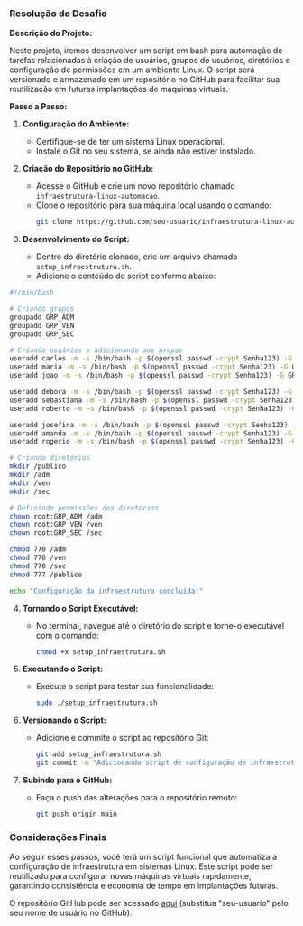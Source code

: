 ### Resolução do Desafio

**Descrição do Projeto:**

Neste projeto, iremos desenvolver um script em bash para automação de tarefas relacionadas à criação de usuários, grupos de usuários, diretórios e configuração de permissões em um ambiente Linux. O script será versionado e armazenado em um repositório no GitHub para facilitar sua reutilização em futuras implantações de máquinas virtuais.

**Passo a Passo:**

1. **Configuração do Ambiente:**
   - Certifique-se de ter um sistema Linux operacional.
   - Instale o Git no seu sistema, se ainda não estiver instalado.

2. **Criação do Repositório no GitHub:**
   - Acesse o GitHub e crie um novo repositório chamado `infraestrutura-linux-automacao`.
   - Clone o repositório para sua máquina local usando o comando:
     ```sh
     git clone https://github.com/seu-usuario/infraestrutura-linux-automacao.git
     ```

3. **Desenvolvimento do Script:**
   - Dentro do diretório clonado, crie um arquivo chamado `setup_infraestrutura.sh`.
   - Adicione o conteúdo do script conforme abaixo:

```sh
#!/bin/bash

# Criando grupos
groupadd GRP_ADM
groupadd GRP_VEN
groupadd GRP_SEC

# Criando usuários e adicionando aos grupos
useradd carlos -m -s /bin/bash -p $(openssl passwd -crypt Senha123) -G GRP_ADM
useradd maria -m -s /bin/bash -p $(openssl passwd -crypt Senha123) -G GRP_ADM
useradd joao -m -s /bin/bash -p $(openssl passwd -crypt Senha123) -G GRP_ADM

useradd debora -m -s /bin/bash -p $(openssl passwd -crypt Senha123) -G GRP_VEN
useradd sebastiana -m -s /bin/bash -p $(openssl passwd -crypt Senha123) -G GRP_VEN
useradd roberto -m -s /bin/bash -p $(openssl passwd -crypt Senha123) -G GRP_VEN

useradd josefina -m -s /bin/bash -p $(openssl passwd -crypt Senha123) -G GRP_SEC
useradd amanda -m -s /bin/bash -p $(openssl passwd -crypt Senha123) -G GRP_SEC
useradd rogerio -m -s /bin/bash -p $(openssl passwd -crypt Senha123) -G GRP_SEC

# Criando diretórios
mkdir /publico
mkdir /adm
mkdir /ven
mkdir /sec

# Definindo permissões dos diretórios
chown root:GRP_ADM /adm
chown root:GRP_VEN /ven
chown root:GRP_SEC /sec

chmod 770 /adm
chmod 770 /ven
chmod 770 /sec
chmod 777 /publico

echo "Configuração da infraestrutura concluída!"
```

4. **Tornando o Script Executável:**
   - No terminal, navegue até o diretório do script e torne-o executável com o comando:
     ```sh
     chmod +x setup_infraestrutura.sh
     ```

5. **Executando o Script:**
   - Execute o script para testar sua funcionalidade:
     ```sh
     sudo ./setup_infraestrutura.sh
     ```

6. **Versionando o Script:**
   - Adicione e commite o script ao repositório Git:
     ```sh
     git add setup_infraestrutura.sh
     git commit -m "Adicionando script de configuração de infraestrutura"
     ```

7. **Subindo para o GitHub:**
   - Faça o push das alterações para o repositório remoto:
     ```sh
     git push origin main
     ```

### Considerações Finais

Ao seguir esses passos, você terá um script funcional que automatiza a configuração de infraestrutura em sistemas Linux. Este script pode ser reutilizado para configurar novas máquinas virtuais rapidamente, garantindo consistência e economia de tempo em implantações futuras.

O repositório GitHub pode ser acessado [aqui](https://github.com/seu-usuario/infraestrutura-linux-automacao) (substitua "seu-usuario" pelo seu nome de usuário no GitHub).

